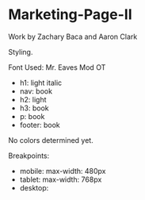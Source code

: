 # Marketing-Page-II

Work by Zachary Baca and Aaron Clark


Styling.

Font Used: Mr. Eaves Mod OT
  - h1: light italic
  - nav: book
  - h2: light
  - h3: book
  - p: book
  - footer: book

No colors determined yet.

Breakpoints:
  - mobile: max-width: 480px
  - tablet: max-width: 768px
  - desktop: 

  
